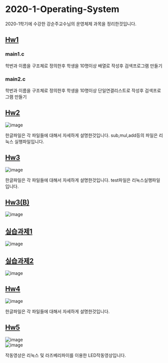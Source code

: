# 2020-1-Operating-System  
2020-1학기에 수강한 강순주교수님의 운영체제 과목을 정리한것입니다.  

## [Hw1](https://github.com/chlwlgks3/2020-1-Operating-System/tree/main/Hw1)    
### main1.c
학번과 이름을 구조체로 정의한후 학생을 10명이상 배열로 작성후 검색프로그램 만들기  

### main2.c  
학번과 이름을 구조체로 정의한후 학생을 10명이상 단일연결리스트로 작성후 검색프로그램 만들기  

## [Hw2](https://github.com/chlwlgks3/2020-1-Operating-System/tree/main/Hw2)    
![image](https://user-images.githubusercontent.com/64358334/102441875-8230a500-4066-11eb-86eb-6762936ef457.png)  

한글파일은 각 파일들에 대해서 자세하게 설명한것입니다. sub,mul,add등의 파일은 리눅스 실행파일입니다.

## [Hw3](https://github.com/chlwlgks3/2020-1-Operating-System/tree/main/Hw3)    
![image](https://user-images.githubusercontent.com/64358334/102441995-bb691500-4066-11eb-8e5b-77ca0082058d.png)  

한글파일은 각 파일들에 대해서 자세하게 설명한것입니다. test파일은 리눅스실행파일입니다.  

## [Hw3(B)](https://github.com/chlwlgks3/2020-1-Operating-System/tree/main/Hw3(B))    
![image](https://user-images.githubusercontent.com/64358334/102442350-8f9a5f00-4067-11eb-9db2-a3325999f12b.png)  

## [실습과제1](https://github.com/chlwlgks3/2020-1-Operating-System/tree/main/%EC%8B%A4%EC%8A%B5%EA%B3%BC%EC%A0%9C1)    
![image](https://user-images.githubusercontent.com/64358334/102442417-b6589580-4067-11eb-8e98-cf0d895b3190.png)  

## [실습과제2](https://github.com/chlwlgks3/2020-1-Operating-System/tree/main/%EC%8B%A4%EC%8A%B5%EA%B3%BC%EC%A0%9C2)    
![image](https://user-images.githubusercontent.com/64358334/102442530-e9028e00-4067-11eb-8b7e-7d12c091b1bf.png)  

## [Hw4](https://github.com/chlwlgks3/2020-1-Operating-System/tree/main/Hw4)    
![image](https://user-images.githubusercontent.com/64358334/102442569-0a637a00-4068-11eb-95ad-ccaf265c1773.png)

한글파일은 각 파일들에 대해서 자세하게 설명한것입니다.  

## [Hw5](https://github.com/chlwlgks3/2020-1-Operating-System/tree/main/Hw5)    
![image](https://user-images.githubusercontent.com/64358334/102442716-5f9f8b80-4068-11eb-9b00-8dcf6eba387c.png)  
![image](https://user-images.githubusercontent.com/64358334/102442736-68905d00-4068-11eb-859d-65d4f8046058.png)  

작동영상은 리눅스 및 라즈베리파이를 이용한 LED작동영상입니다.







